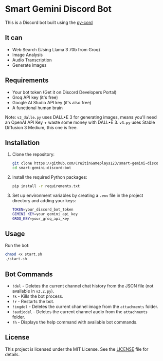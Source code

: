 # Smart Gemini Discord Bot

This is a Discord bot built using the [py-cord](https://github.com/Pycord-Development/pycord)

## It can

- Web Search (Using Llama 3 70b from Groq)
- Image Analysis
- Audio Transcription
- Generate images

## Requirements
- Your bot token (Get it on Discord Developers Portal)
- Groq API key (it's free)
- Google AI Studio API key (it's also free)
- A functional human brain

Note: `v3_dalle.py` uses DALL•E 3 for generating images, means you'll need an OpenAI API Key + waste some money with DALL•E 3. `v3.py` uses Stable Diffusion 3 Medium, this one is free.

## Installation

1. Clone the repository:
    ```sh
    git clone https://github.com/CreitinGameplays123/smart-gemini-discord-bot.git
    cd smart-gemini-discord-bot
    ```

2. Install the required Python packages:
    ```sh
    pip install -r requirements.txt
    ```

3. Set up environment variables by creating a `.env` file in the project directory and adding your keys:
    ```sh
    TOKEN=your_discord_bot_token
    GEMINI_KEY=your_gemini_api_key
    GROQ_KEY=your_groq_api_key
    ```

## Usage

Run the bot:
```sh
chmod +x start.sh
./start.sh
```

## Bot Commands

- `!del` - Deletes the current channel chat history from the JSON file (not available in `v3.2.py`).
- `!k` - Kills the bot process.
- `!r` - Restarts the bot.
- `!imgdel` - Deletes the current channel image from the `attachments` folder.
- `!audiodel` - Deletes the current channel audio from the `attachments` folder.
- `!h` - Displays the help command with available bot commands.

## License

This project is licensed under the MIT License. See the [LICENSE](LICENSE) file for details.



